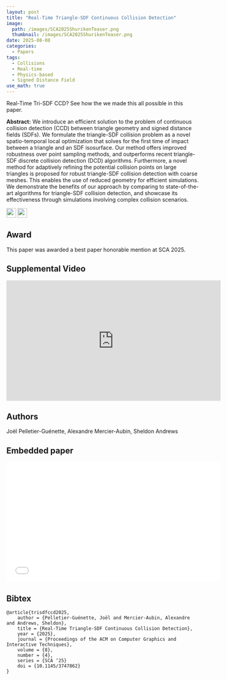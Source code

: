 ```yaml
---
layout: post
title: "Real-Time Triangle-SDF Continuous Collision Detection"
image: 
  path: /images/SCA2025ShurikenTeaser.png
  thumbnail: /images/SCA2025ShurikenTeaser.png
date: 2025-08-08
categories:
  - Papers
tags:
  - Collisions 
  - Real-time
  - Physics-based
  - Signed Distance Field
use_math: true
---
```

Real-Time Tri-SDF CCD? See how the we made this all possible in this paper.

**Abstract:** We introduce an efficient solution to the problem of continuous collision detection (CCD) between triangle geometry and signed distance fields (SDFs). We formulate the triangle-SDF collision problem as a novel spatio-temporal local optimization that solves for the first time of impact between a triangle and an SDF isosurface. Our method offers improved robustness over point sampling methods, and outperforms recent triangle-SDF discrete collision detection (DCD) algorithms. Furthermore, a novel method for adaptively refining the potential collision points on large triangles is proposed for robust triangle-SDF collision detection with coarse meshes. This enables the use of reduced geometry for efficient simulations. We demonstrate the benefits of our approach by comparing to state-of-the-art algorithms for triangle-SDF collision detection, and showcase its effectiveness through simulations involving complex collision scenarios.

[<img src="/Work/icons/pdf.png" width="25"/>](/Work/papers/SCA25_TriSDF_ccd.pdf)
[<img src="/Work/icons/link.png" width="25"/>](https://dl.acm.org/doi/abs/10.1145/3747862)

## Award
This paper was awarded a best paper honorable mention at SCA 2025.

## Supplemental Video
<iframe width="560" height="315" style="display: block; margin: auto;" src="https://www.youtube.com/embed/RMd3nsqH3S4?si=9BPaqtO0vjiLNZ4w" frameborder="0" allow="autoplay; encrypted-media" allowfullscreen></iframe>

## Authors
Joël Pelletier-Guénette, Alexandre Mercier-Aubin, Sheldon Andrews

## Embedded paper
 <embed width="560" height="315" style="display: block; margin: auto;" src="/Work/papers/SCA25_TriSDF_ccd.pdf" type="application/pdf" />

## Bibtex
```
@article{trisdfccd2025,
    author = {Pelletier-Guénette, Joël and Mercier-Aubin, Alexandre and Andrews, Sheldon},
    title = {Real-Time Triangle-SDF Continuous Collision Detection},
    year = {2025},
    journal = {Proceedings of the ACM on Computer Graphics and Interactive Techniques},
    volume = {8},
    number = {4},
    series = {SCA ‘25}
    doi = {10.1145/3747862}
}
```